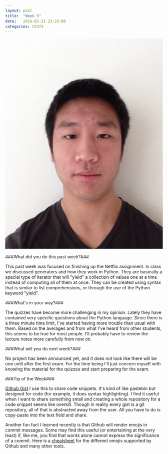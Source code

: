 ```yaml
---
layout: post
title:  "Week 5"
date:   2016-02-21 23:25:00
categories: CS373
---
```


![portrait](http://raw.githubusercontent.com/SrsBusiness/SrsBusiness.github.io/master/images/head.png)

###What did you do this past week?###

This past week was focused on finishing up the Netflix assignment. In class we
discussed generators and how they work in Python. They are basically a special
type of iterator that will "yield" a collection of values one at a time instead
of computing all of them at once. They can be created using syntax that is
similar to list comprehensions, or through the use of the Python keyword
"yield".

###What's in your way?###

The quizzes have become more challenging in my opinion. Lately they have
contained very specific questions about the Python language. Since there is
a three minute time limit, I've started having more trouble than usual with
them. Based on the averages and from what I've heard from other students, this
seems to be true for most people. I'll probably have to review the lecture
notes more carefully from now on.

###What will you do next week?###

No project has been announced yet, and it does not look like there will be
one until after the first exam. For the time being I'll just concern myself
with knowing the material for the quizzes and start preparing for the exam.

###Tip of the Week###

[Github Gist](https://gist.github.com/)
I use this to share code snippets. It's kind of like pastebin but designed
for code (for example, it does syntax highlighting). I find it useful
when I want to share something small and creating a whole repository for
a code snippet seems like overkill. Though in reality every gist is a
git repository, all of that is abstracted away from the user. All you have
to do is copy-paste into the text field and share.

Another fun fact I learned recently is that Github will render emojis in
commit messages. Some may find this useful (or entertaining at the very
least) if, like me, you find that words alone cannot express the
significance of a commit. Here is a [cheatsheet](http://www.emoji-cheat-sheet.com/)
for the different emojis supported by Github and many other tools.
